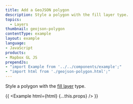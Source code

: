 ```yaml
---
title: Add a GeoJSON polygon
description: Style a polygon with the fill layer type.
topics:
  - Layers
thumbnail: geojson-polygon
contentType: example
layout: example
language:
- JavaScript
products:
- Mapbox GL JS
prependJs:
- "import Example from '../../components/example';"
- "import html from './geojson-polygon.html';"
---
```


Style a polygon with the [fill layer](https://maplibre.org/maplibre-gl-js-docs/style-spec/layers/#fill) type.

{{ <Example html={html} {...this.props} /> }}
